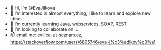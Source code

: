 - 👋 Hi, I’m @EvaJilkova
- 👀 I’m interested in almost everything, I like to learn and explore new ideas
- 🌱 I’m currently learning Java, webservices, SOAP, REST
- 💞️ I’m looking to collaborate on ...
- 📫 email me: eviiica-at-seznam.cz, https://stackoverflow.com/users/6805746/eva-j%c3%adlkov%c3%a1

<!---
EvaJilkova/EvaJilkova is a ✨ special ✨ repository because its `README.md` (this file) appears on your GitHub profile.
You can click the Preview link to take a look at your changes.
--->
